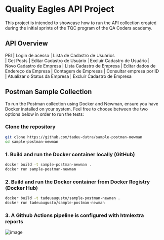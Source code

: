 # Quality Eagles API Project

This project is intended to showcase how to run the API collection created during the initial sprints of the TQC program of the QA Coders academy.


## API Overview

PBI
| Login de acesso
| Lista de Cadastro de Usuários  
| Get Posts
| Editar Cadastro de Usuário
| Excluir Cadastro de Usuário
| Novo Cadastro de Empresa
| Lista Cadastro de Empresa
| Editar dados de Endereço da Empresa
| Contagem de Empresas
| Consultar empresa por ID
| Atualizar o Status da Empresa
| Excluir Cadastro de Empresa

## Postman Sample Collection

To run the Postman collection using Docker and Newman, ensure you have Docker installed on your system. Feel free to choose between the two options below in order to run the tests:


### Clone the repository

```bash
git clone https://github.com/tadeu-dutra/sample-postman-newman
cd sample-postman-newman
```


### 1. Build and run the Docker container locally (GitHub)

```bash
docker build -t sample-postman-newman .
docker run sample-postman-newman
```

### 2. Build and run the Docker container from Docker Registry (Docker Hub)

```bash
docker build -t tadeuaugusto/sample-postman-newman .
docker run tadeuaugusto/sample-postman-newman
```

### 3. A Github Actions pipeline is configured with htmlextra reports

![image](https://github.com/user-attachments/assets/6a7d4a5d-dc5a-4ff5-9552-bb6e15bba52c)
